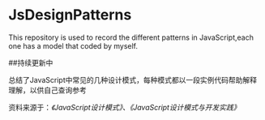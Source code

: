 # JsDesignPatterns
This repository is used to record the different patterns in JavaScript,each one has a model that coded by myself. 

##持续更新中

总结了JavaScript中常见的几种设计模式，每种模式都以一段实例代码帮助解释理解，以供自己查询参考

资料来源于：*《JavaScript设计模式》、《JavaScript设计模式与开发实践》*


